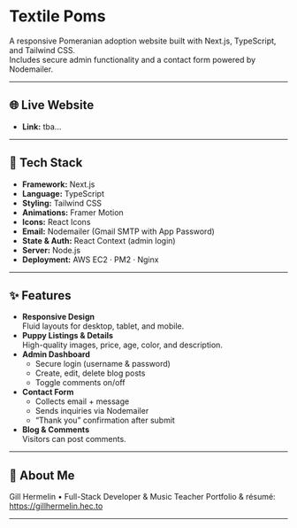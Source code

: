 # Textile Poms

A responsive Pomeranian adoption website built with Next.js, TypeScript, and Tailwind CSS.  
Includes secure admin functionality and a contact form powered by Nodemailer.

---

## 🌐 Live Website

- **Link:** tba...

---

## 🚀 Tech Stack

- **Framework:** Next.js
- **Language:** TypeScript
- **Styling:** Tailwind CSS
- **Animations:** Framer Motion
- **Icons:** React Icons
- **Email:** Nodemailer (Gmail SMTP with App Password)
- **State & Auth:** React Context (admin login)
- **Server:** Node.js
- **Deployment:** AWS EC2 · PM2 · Nginx

---

## ✨ Features

- **Responsive Design**  
  Fluid layouts for desktop, tablet, and mobile.
- **Puppy Listings & Details**  
  High-quality images, price, age, color, and description.
- **Admin Dashboard**
  - Secure login (username & password)
  - Create, edit, delete blog posts
  - Toggle comments on/off
- **Contact Form**
  - Collects email + message
  - Sends inquiries via Nodemailer
  - “Thank you” confirmation after submit
- **Blog & Comments**  
  Visitors can post comments.

---

## 💼 About Me

Gill Hermelin • Full-Stack Developer & Music Teacher
Portfolio & résumé: https://gillhermelin.hec.to

---
